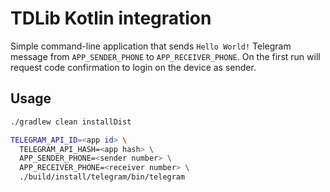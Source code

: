 # TDLib Kotlin integration

Simple command-line application that sends `Hello World!` Telegram message from `APP_SENDER_PHONE` to `APP_RECEIVER_PHONE`.
On the first run will request code confirmation to login on the device as sender.

## Usage

```bash
./gradlew clean installDist

TELEGRAM_API_ID=<app id> \
  TELEGRAM_API_HASH=<app hash> \
  APP_SENDER_PHONE=<sender number> \
  APP_RECEIVER_PHONE=<receiver number> \
  ./build/install/telegram/bin/telegram
```
